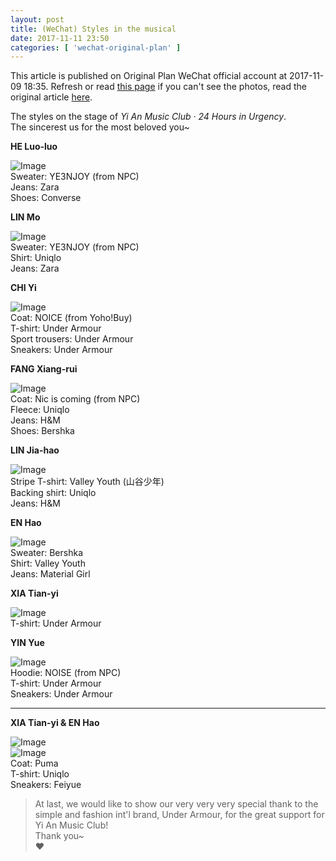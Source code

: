 ```yaml
---
layout: post
title: (WeChat) Styles in the musical
date: 2017-11-11 23:50
categories: [ 'wechat-original-plan' ]
---
```


This article is published on Original Plan WeChat official account at 2017-11-09 18:35. Refresh or read [this page](https://github.com/Quadrifolium/originalplan/blob/gh-pages/_posts/WeChat/2017-11-11-WeChat-Original-Plan.md) if you can't see the photos, read the original article [here](https://mp.weixin.qq.com/s/FicST5TPP91vOl4Zt_tJ8w).

<!-- more -->

The styles on the stage of *Yi An Music Club · 24 Hours in Urgency*.  
The sincerest us for the most beloved you~

**HE Luo-luo**

![Image](https://mmbiz.qpic.cn/mmbiz_jpg/XOMVurd7hjSicgu6U6M9KnTQbGQ9P3VuE6iazgKt6IzuazSnMIic0l6LuicKjZP0A3ypPOxibd71NhAf82ibYoFg1JHQ/640)  
Sweater: YE3NJOY (from NPC)  
Jeans: Zara  
Shoes: Converse

**LIN Mo**

![Image](https://mmbiz.qpic.cn/mmbiz_jpg/XOMVurd7hjSicgu6U6M9KnTQbGQ9P3VuEv2V1UC9jhg9dPx48XIicLLOtGgyJE5NJFd7TMxQzvicYJkfWKUAWe4Rg/640)  
Sweater: YE3NJOY (from NPC)  
Shirt: Uniqlo  
Jeans: Zara

**CHI Yi**

![Image](http://mmbiz.qpic.cn/mmbiz_jpg/XOMVurd7hjSicgu6U6M9KnTQbGQ9P3VuEyRicAx6Q5iaNPjJtQnWoBiaQiascHg8mEoJCVD6oCoPxFxSicAn6YWxEWWA/640)  
Coat: NOICE (from Yoho!Buy)  
T-shirt: Under Armour  
Sport trousers: Under Armour  
Sneakers: Under Armour

**FANG Xiang-rui**

![Image](https://mmbiz.qpic.cn/mmbiz_jpg/XOMVurd7hjSicgu6U6M9KnTQbGQ9P3VuEOI2e9Pt9xtbhUGwBghVLEZ7xibZBgxP1zDs1vAvDMWiaibcX3ceD0GMAg/640)  
Coat: Nic is coming (from NPC)  
Fleece: Uniqlo  
Jeans: H&M  
Shoes: Bershka

**LIN Jia-hao**

![Image](http://mmbiz.qpic.cn/mmbiz_jpg/XOMVurd7hjSicgu6U6M9KnTQbGQ9P3VuEp7HtJrYVL3KEARgJRKoXHyvscxrexK8pphQaKWq57M4Xy4ID7TgHhA/640)  
Stripe T-shirt: Valley Youth (山谷少年)  
Backing shirt: Uniqlo  
Jeans: H&M

**EN Hao**

![Image](http://mmbiz.qpic.cn/mmbiz_jpg/XOMVurd7hjSicgu6U6M9KnTQbGQ9P3VuEj47GOibDdwgxdA7VklKAibek0XQ9z6iaTiaGEb27sRTnRwbjVJ2SzCEcwQ/640)  
Sweater: Bershka  
Shirt: Valley Youth  
Jeans: Material Girl

**XIA Tian-yi**

![Image](https://mmbiz.qpic.cn/mmbiz_jpg/XOMVurd7hjSicgu6U6M9KnTQbGQ9P3VuEF64M91dcN2kOFJYuiaVGwyaVPVlB57MhdYLQLfmTuRlXCtGmNyejqPQ/640)  
T-shirt: Under Armour

**YIN Yue**

![Image](http://mmbiz.qpic.cn/mmbiz_jpg/XOMVurd7hjSicgu6U6M9KnTQbGQ9P3VuETXTWQvjjA7r23Pp1VpI0UzRIibwqibe7YkxtwAEcwG1R3kDfxRFNicickg/640)  
Hoodie: NOISE (from NPC)  
T-shirt: Under Armour  
Sneakers: Under Armour

---

**XIA Tian-yi & EN Hao**

![Image](https://mmbiz.qpic.cn/mmbiz_jpg/XOMVurd7hjSicgu6U6M9KnTQbGQ9P3VuEgQU2NeWF7O6YqRfUFVZ8TD0tLJ365Rxz3Zyibw2pF3JGnWg0gonqo2Q/640)  
![Image](http://mmbiz.qpic.cn/mmbiz_jpg/XOMVurd7hjSicgu6U6M9KnTQbGQ9P3VuEibaCjVT1yuQd0PfSlxHpj3UAFSVHU9jgfCLGtXDj2ztXMicD9icpiaEibrA/640)  
Coat: Puma  
T-shirt: Uniqlo  
Sneakers: Feiyue

> At last, we would like to show our very very very special thank to the simple and fashion int'l brand, Under Armour, for the great support for Yi An Music Club!  
> Thank you~  
> ❤
